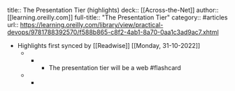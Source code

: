 title:: The Presentation Tier (highlights)
deck:: [[Across-the-Net]]
author:: [[learning.oreilly.com]]
full-title:: "The Presentation Tier"
category:: #articles
url:: https://learning.oreilly.com/library/view/practical-devops/9781788392570/f588b865-c8f2-4ab1-8a70-0aa1c3ad9ac7.xhtml

- Highlights first synced by [[Readwise]] [[Monday, 31-10-2022]]
	- -
		- The presentation tier will be a web #flashcard
	- -